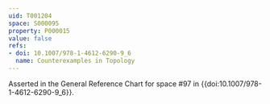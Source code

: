 ```yaml
---
uid: T001204
space: S000095
property: P000015
value: false
refs:
- doi: 10.1007/978-1-4612-6290-9_6
  name: Counterexamples in Topology
---
```



Asserted in the General Reference Chart for space #97 in
{{doi:10.1007/978-1-4612-6290-9_6}}.
